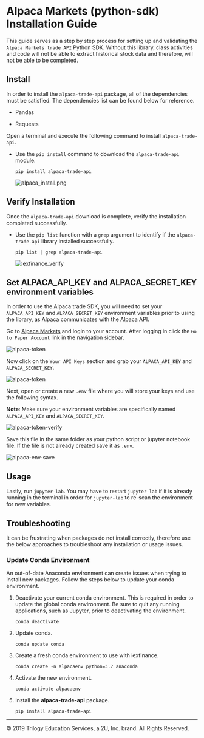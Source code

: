 # Alpaca Markets (python-sdk) Installation Guide

This guide serves as a step by step process for setting up and validating the `Alpaca Markets trade API` Python SDK. Without this library, class activities and code will not be able to extract historical stock data and therefore, will not be able to be completed.

## Install

In order to install the `alpaca-trade-api` package, all of the dependencies must be satisfied. The dependencies list can be found below for reference.

* Pandas

* Requests

Open a terminal and execute the following command to install `alpaca-trade-api`.

* Use the `pip install` command to download the `alpaca-trade-api` module.

  ```shell
  pip install alpaca-trade-api
  ```

  ![alpaca_install.png](Images/alpaca_install.png)

## Verify Installation

Once the `alpaca-trade-api` download is complete, verify the installation completed successfully.

* Use the `pip list` function with a `grep` argument to identify if the `alpaca-trade-api` library installed successfully.

  ```shell
  pip list | grep alpaca-trade-api
  ```

  ![iexfinance_verify](Images/alpaca-verify.png)

## Set ALPACA_API_KEY and ALPACA_SECRET_KEY environment variables

In order to use the Alpaca trade SDK, you will need to set your `ALPACA_API_KEY` and `ALPACA_SECRET_KEY` environment variables prior to using the library, as Alpaca communicates with the Alpaca API.

Go to [Alpaca Markets](https://app.alpaca.markets) and login to your account. After logging in click the `Go to Paper Account` link in the navigation sidebar.

  ![alpaca-token](Images/alpaca_go_to_paper.png)

Now click on the `Your API Keys` section and grab your `ALPACA_API_KEY` and `ALPACA_SECRET_KEY`.

  ![alpaca-token](Images/alpaca-token.png)

Next, open or create a new `.env` file where you will store your keys and use the following syntax.

**Note**: Make sure your environment variables are specifically named `ALPACA_API_KEY` and `ALPACA_SECRET_KEY`.

  ![alpaca-token-verify](Images/alpaca-env.png)

Save this file in the same folder as your python script or jupyter notebook file. If the file is not already created save it as `.env`.

  ![alpaca-env-save](Images/alpaca-env-save.png)

## Usage

Lastly, run `jupyter-lab`. You may have to restart `jupyter-lab` if it is already running in the terminal in order for `jupyter-lab` to re-scan the environment for new variables.

## Troubleshooting

It can be frustrating when packages do not install correctly, therefore use the below approaches to troubleshoot any installation or usage issues.

### Update Conda Environment

An out-of-date Anaconda environment can create issues when trying to install new packages. Follow the steps below to update your conda environment.

1. Deactivate your current conda environment. This is required in order to update the global conda environment. Be sure to quit any running applications, such as Jupyter, prior to deactivating the environment.

    ```shell
    conda deactivate
    ```

2. Update conda.

    ```shell
    conda update conda
    ```

3. Create a fresh conda environment to use with iexfinance.

    ```shell
    conda create -n alpacaenv python=3.7 anaconda
    ```

4. Activate the new environment.

    ```shell
    conda activate alpacaenv
    ```

5. Install the **alpaca-trade-api** package.

    ```shell
    pip install alpaca-trade-api
    ```

---

© 2019 Trilogy Education Services, a 2U, Inc. brand. All Rights Reserved.
